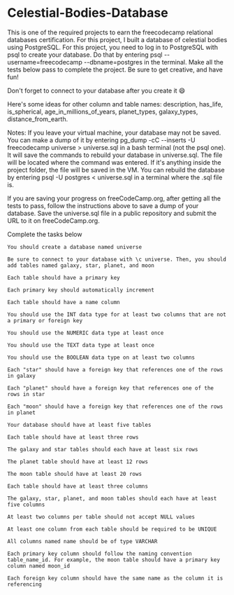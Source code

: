 # Celestial-Bodies-Database
This is one of the required projects to earn the freecodecamp relational databases certification. For this project, I built a database of celestial bodies using PostgreSQL.
For this project, you need to log in to PostgreSQL with psql to create your database. Do that by entering psql --username=freecodecamp --dbname=postgres in the terminal. Make all the tests below pass to complete the project. Be sure to get creative, and have fun!

Don't forget to connect to your database after you create it 😄

Here's some ideas for other column and table names: description, has_life, is_spherical, age_in_millions_of_years, planet_types, galaxy_types, distance_from_earth.

Notes:
If you leave your virtual machine, your database may not be saved. You can make a dump of it by entering pg_dump -cC --inserts -U freecodecamp universe > universe.sql in a bash terminal (not the psql one). It will save the commands to rebuild your database in universe.sql. The file will be located where the command was entered. If it's anything inside the project folder, the file will be saved in the VM. You can rebuild the database by entering psql -U postgres < universe.sql in a terminal where the .sql file is.

If you are saving your progress on freeCodeCamp.org, after getting all the tests to pass, follow the instructions above to save a dump of your database. Save the universe.sql file in a public repository and submit the URL to it on freeCodeCamp.org.

Complete the tasks below

    You should create a database named universe

    Be sure to connect to your database with \c universe. Then, you should add tables named galaxy, star, planet, and moon

    Each table should have a primary key

    Each primary key should automatically increment

    Each table should have a name column

    You should use the INT data type for at least two columns that are not a primary or foreign key

    You should use the NUMERIC data type at least once

    You should use the TEXT data type at least once

    You should use the BOOLEAN data type on at least two columns

    Each "star" should have a foreign key that references one of the rows in galaxy

    Each "planet" should have a foreign key that references one of the rows in star

    Each "moon" should have a foreign key that references one of the rows in planet

    Your database should have at least five tables

    Each table should have at least three rows

    The galaxy and star tables should each have at least six rows

    The planet table should have at least 12 rows

    The moon table should have at least 20 rows

    Each table should have at least three columns

    The galaxy, star, planet, and moon tables should each have at least five columns

    At least two columns per table should not accept NULL values

    At least one column from each table should be required to be UNIQUE

    All columns named name should be of type VARCHAR

    Each primary key column should follow the naming convention table_name_id. For example, the moon table should have a primary key column named moon_id

    Each foreign key column should have the same name as the column it is referencing
